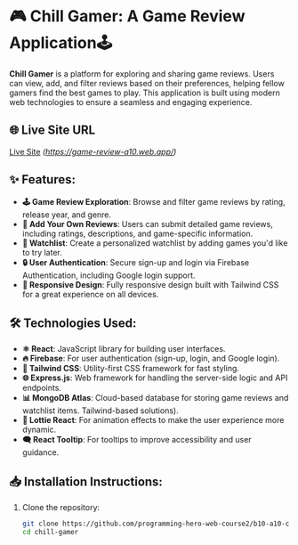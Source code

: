 # 🎮 Chill Gamer: A Game Review Application🕹️

**Chill Gamer** is a platform for exploring and sharing game reviews. Users can view, add, and filter reviews based on their preferences, helping fellow gamers find the best games to play. This application is built using modern web technologies to ensure a seamless and engaging experience.

## 🌐 Live Site URL

[Live Site](https://game-review-a10.web.app/) _(https://game-review-a10.web.app/)_

## ✨ Features:

- **🕹️ Game Review Exploration**: Browse and filter game reviews by rating, release year, and genre.
- **📝 Add Your Own Reviews**: Users can submit detailed game reviews, including ratings, descriptions, and game-specific information.
- **📅 Watchlist**: Create a personalized watchlist by adding games you'd like to try later.
- **🔒 User Authentication**: Secure sign-up and login via Firebase Authentication, including Google login support.
- **📱 Responsive Design**: Fully responsive design built with Tailwind CSS for a great experience on all devices.

## 🛠️ Technologies Used:

- **⚛️ React**: JavaScript library for building user interfaces.
- **🔥 Firebase**: For user authentication (sign-up, login, and Google login).
- **💨 Tailwind CSS**: Utility-first CSS framework for fast styling.
- **🌐 Express.js**: Web framework for handling the server-side logic and API endpoints.
- **📊 MongoDB Atlas**: Cloud-based database for storing game reviews and watchlist items.
  Tailwind-based solutions).
- **💫 Lottie React**: For animation effects to make the user experience more dynamic.
- **🗨️ React Tooltip**: For tooltips to improve accessibility and user guidance.

## 📥 Installation Instructions:

1. Clone the repository:
   ```bash
   git clone https://github.com/programming-hero-web-course2/b10-a10-client-side-sazzadd.git
   cd chill-gamer
   ```
